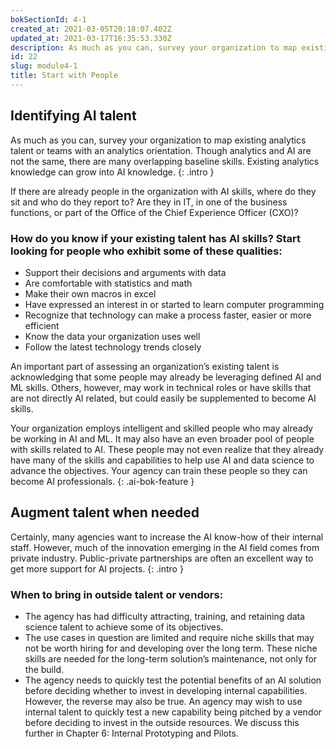 ```yaml
---
bokSectionId: 4-1
created_at: 2021-03-05T20:18:07.402Z
updated_at: 2021-03-17T16:35:53.330Z
description: As much as you can, survey your organization to map existing analytics talent or teams with an analytics orientation. Though analytics and AI are not the same, there are many overlapping baseline skills. Existing analytics knowledge can grow into AI knowledge. 
id: 22
slug: module4-1
title: Start with People
---
```

## Identifying AI talent

As much as you can, survey your organization to map existing analytics talent or teams with an analytics orientation. Though analytics and AI are not the same, there are many overlapping baseline skills. Existing analytics knowledge can grow into AI knowledge. 
{: .intro }

If there are already people in the organization with AI skills, where do they sit and who do they report to?  Are they in IT, in one of the business functions, or part of the Office of the Chief Experience Officer (CXO)? 

### How do you know if your existing talent has AI skills? Start looking for people who exhibit some of these qualities:
- Support their decisions and arguments with data
- Are comfortable with statistics and math
- Make their own macros in excel
- Have expressed an interest in or started to learn computer programming
- Recognize that technology can make a process faster, easier or more efficient
- Know the data your organization uses well
- Follow the latest technology trends closely

An important part of assessing an organization’s existing talent is acknowledging that some people may already be leveraging defined AI and ML skills. Others, however, may work in technical roles or have skills that are not directly AI related, but could easily be supplemented to become AI skills.

Your organization employs intelligent and skilled people who may already be working in AI and ML. It may also have an even broader pool of people with skills related to AI. These people may not even realize that they already have many of the skills and capabilities to help use AI and data science to advance the objectives. Your agency can train these people so they can become AI professionals.
{: .ai-bok-feature }

## Augment talent when needed

Certainly, many agencies want to increase the AI know-how of their internal staff. However, much of the innovation emerging in the AI field comes from private industry. Public-private partnerships are often an excellent way to get more support for AI projects.
{: .intro }

### When to bring in outside talent or vendors:
- The agency has had difficulty attracting, training, and retaining data science talent to achieve some of its objectives. 
- The use cases in question are limited and require niche skills that may not be worth hiring for and developing over the long term. These niche skills are needed for the long-term solution’s maintenance, not only for the build.
- The agency needs to quickly test the potential benefits of an AI solution before deciding whether to invest in developing internal capabilities. However, the reverse may also be true. An agency may wish to use internal talent to quickly test a new capability being pitched by a vendor before deciding to invest in the outside resources. We discuss this further in Chapter 6: Internal Prototyping and Pilots.







